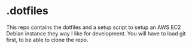 # .dotfiles

This repo contains the dotfiles and a setup script to setup an AWS EC2 Debian instance they way I like for development.
You will have to load git first, to be able to clone the repo.
